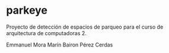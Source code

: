 parkeye
=======

Proyecto de detección de espacios de parqueo para el curso de arquitectura de computadoras 2.

Emmanuel Mora Marín
Bairon Pérez Cerdas
